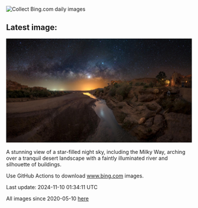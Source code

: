 ![Collect Bing.com daily images](https://github.com/counter2015/bing-daily-images/workflows/Collect%20Bing.com%20daily%20images/badge.svg)
## Latest image:
![](images/MoroccoMilkyWay.jpg)

A stunning view of a star-filled night sky, including the Milky Way, arching over a tranquil desert landscape with a faintly illuminated river and silhouette of buildings.

Use GitHub Actions to download www.bing.com images.

Last update: 2024-11-10 01:34:11 UTC

All images since 2020-05-10 [here](https://github.com/counter2015/bing-daily-images/tree/master/images)
